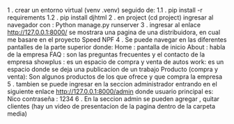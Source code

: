 1 . crear un entorno virtual (venv .venv) seguido de:
1.1 . pip install -r requirements
1.2 . pip install djhtml 
2 . en project (cd project) ingresar al navegador con : Python manage.py runserver
3 . ingresar al enlace http://127.0.0.1:8000/ se mostrara una pagina de una distribuidora,
 en cual me basare en el proyecto Speed NPF
4 . Se puede navegar en las diferentes pantalles de la parte superior donde:
    Home : pantalla de inicio
    About : habla de la empresa
    FAQ : son las preguntas frecuentes y el contacto de la empresa
    showplus : es un espacio de compra y venta de autos
    work: es un espacio donde se deja una publicacion de un trabajo
    Producto (compra y venta): Son algunos productos de los que ofrece y que compra la empresa 
5 . tambien se puede ingresar en la seccion administrador entrando en el siguiente enlace
    http://127.0.0.1:8000/admin
    donde usuario principal es: Nico
    contraseña : 1234
6 . En la seccion admin se pueden agregar , quitar clientes 
(hay un video de presentacion de la pagina dentro de la carpeta media)